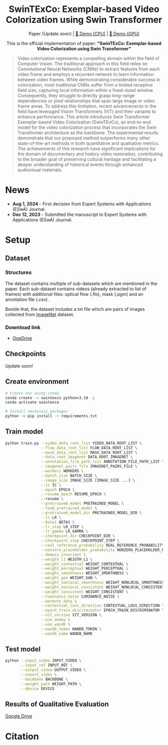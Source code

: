 <h1 align="center">SwinTExCo: Exemplar-based Video Colorization using Swin Transformer</h1>

<p align="center">Paper (Update soon) | <a href="https://huggingface.co/spaces/chronopt-research/SwinTExCo">🤗 Demo (CPU)</a> | <a href="https://huggingface.co/spaces/chronopt-research/SwinTExCo">🤗 Demo (GPU)</a></p>

<p align="center">
This is the official implementation of paper: <b>"SwinTExCo: Exemplar-based Video Colorization using Swin Transformer"</b></p>

> Video colorization represents a compelling domain within the field of Computer Vision. The traditional approach in this field relies on Convolutional Neural Networks (CNNs) to extract features from each video frame and employs a recurrent network to learn information between video frames. While demonstrating considerable success in colorization, most traditional CNNs suffer from a limited receptive field size, capturing local information within a fixed-sized window. Consequently, they struggle to directly grasp long-range dependencies or pixel relationships that span large image or video frame areas. To address this limitation, recent advancements in the field have leveraged Vision Transformers (ViT) and their variants to enhance performance. This article introduces Swin Transformer Exemplar-based Video Colorization (SwinTExCo), an end-to-end model for the video colorization process that incorporates the Swin Transformer architecture as the backbone. The experimental results demonstrate that our proposed method outperforms many other state-of-the-art methods in both quantitative and qualitative metrics. The achievements of this research have significant implications for the domain of documentary and history video restoration, contributing to the broader goal of preserving cultural heritage and facilitating a deeper understanding of historical events through enhanced audiovisual materials.

# News
- **Aug 1, 2024** - First decision from Expert Systems with Applications (ESwA) Journal.
- **Dec 12, 2023** - Submitted the manuscript to Expert Systems with Applications (ESwA) Journal.

# Setup
## Dataset
### Structures
The dataset contains multiple of sub-datasets which are mentioned in the paper. Each sub-dataset contains videos (already extracted to list of frames) with additional files: optical flow (.flo), mask (.pgm) and an annotation file (.csv).

Beside that, the dataset includes a txt file which are pairs of images collected from [ImageNet](https://www.image-net.org/) dataset.

### Download link
- [OneDrive](https://1drv.ms/f/s!Au00COvcS5dxgbYJp-mjOTgr2oP5OA?e=CmTT5m)


## Checkpoints
Update soon!

## Create environment
```bash
# Create env using conda
conda create -n swintexco python=3.10 -y
conda activate swintexco

# Install necessary packages
python -m pip install -r requirements.txt
```

## Train model

```bash
python train.py --video_data_root_list VIDEO_DATA_ROOT_LIST \
                --flow_data_root_list FLOW_DATA_ROOT_LIST \
                --mask_data_root_list MASK_DATA_ROOT_LIST \
                --data_root_imagenet DATA_ROOT_IMAGENET \
                --annotation_file_path_list ANNOTATION_FILE_PATH_LIST \
                --imagenet_pairs_file IMAGENET_PAIRS_FILE \
                --workers WORKERS \
                --batch_size BATCH_SIZE \
                --image_size IMAGE_SIZE [IMAGE_SIZE ...] \
                --ic IC \
                --epoch EPOCH \
                --resume_epoch RESUME_EPOCH \ 
                --resume \
                --pretrained_model PRETRAINED_MODEL \
                --load_pretrained_model \
                --pretrained_model_dir PRETRAINED_MODEL_DIR \
                --lr LR \
                --beta1 BETA1 \
                --lr_step LR_STEP \
                --lr_gamma LR_GAMMA \
                --checkpoint_dir CHECKPOINT_DIR \
                --checkpoint_step CHECKPOINT_STEP \
                --real_reference_probability REAL_REFERENCE_PROBABILITY \
                --nonzero_placeholder_probability NONZERO_PLACEHOLDER_PROBABILITY \
                --domain_invariant \
                --weigth_l1 WEIGTH_L1 \
                --weight_contextual WEIGHT_CONTEXTUAL \
                --weight_perceptual WEIGHT_PERCEPTUAL \
                --weight_smoothness WEIGHT_SMOOTHNESS \
                --weight_gan WEIGHT_GAN \
                --weight_nonlocal_smoothness WEIGHT_NONLOCAL_SMOOTHNESS \
                --weight_nonlocal_consistent WEIGHT_NONLOCAL_CONSISTENT \
                --weight_consistent WEIGHT_CONSISTENT \
                --luminance_noise LUMINANCE_NOISE \
                --permute_data \
                --contextual_loss_direction CONTEXTUAL_LOSS_DIRECTION \
                --epoch_train_discriminator EPOCH_TRAIN_DISCRIMINATOR \
                --vit_version VIT_VERSION \
                --use_dummy \
                --use_wandb \
                --wandb_token WANDB_TOKEN \
                --wandb_name WANDB_NAME
```

## Test model
```bash
python --input_video INPUT_VIDEO \
       --input_ref INPUT_REF \
       --output_video OUTPUT_VIDEO \
       --export_video \
       --backbone BACKBONE \
       --weight_path WEIGHT_PATH \
       --device DEVICE
```

## Results of Qualitative Evaluation
[Google Drive](https://1drv.ms/f/s!Au00COvcS5dxgpYWWmxlQGZjJmvQGQ?e=FD1hse)

# Citation
```
```
